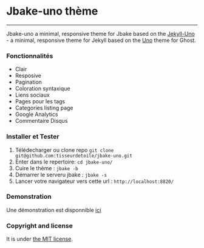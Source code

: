 # Jbake-uno thème
-------

Jbake-uno a minimal, responsive theme for Jbake based on the 
[Jekyll-Uno](https://github.com/joshgerdes/jekyll-uno/) - a minimal, responsive theme for Jekyll based on the [Uno](https://github.com/daleanthony/Uno) theme for Ghost.

### Fonctionnalités

* Clair
* Resposive
* Pagination
* Coloration syntaxique
* Liens sociaux
* Pages pour les tags
* Categories listing page
* Google Analytics
* Commentaire Disqus

### Installer et Tester

1. Télédecharger ou clone repo `git clone git@github.com:tisseurdetoile/jbake-uno.git`
2. Enter dans le repertoire: `cd jbake-uno/`
3. Cuire le thème : `jbake -b`
4. Démarrer le serveru jbake : `jbake -s`
5. Lancer votre navigateur vers cette url : `http://localhost:8820/`

### Demonstration
Une démonstration est disponnible [ici](http://www.tisseurdetoile.net/jbake-uno/)

### Copyright and license

It is under [the MIT license](/LICENSE).
